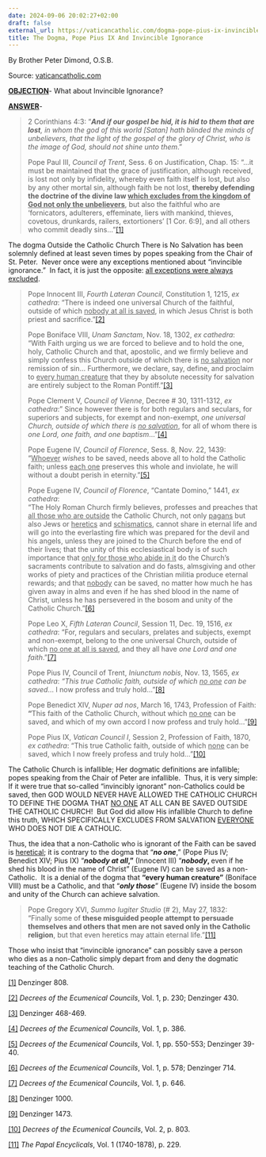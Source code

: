 ```yaml
---
date: 2024-09-06 20:02:27+02:00
draft: false
external_url: https://vaticancatholic.com/dogma-pope-pius-ix-invincible-ignorance/
title: The Dogma, Pope Pius IX And Invincible Ignorance
---
```



By Brother Peter Dimond, O.S.B.

Source: [vaticancatholic.com](https://vaticancatholic.com/dogma-pope-pius-ix-invincible-ignorance/)


<p><strong><u>OBJECTION</u></strong>- What about Invincible Ignorance?</p>
<p><strong><u>ANSWER</u></strong>-&nbsp;</p>
<blockquote>

<p>2 Corinthians 4:3: “<strong><em>And if our gospel be hid, it is hid to them that are lost</em></strong><em>, in whom the god of this world [Satan] hath blinded the minds of unbelievers, that the light of the gospel of the glory of Christ, who is the image of God, should not shine unto them</em>.”&nbsp;</p>

<p>Pope Paul III, <em>Council of Trent</em>, Sess. 6 on Justification, Chap. 15: “…it must be maintained that the grace of justification, although received, is lost not only by infidelity, whereby even faith itself is lost, but also by any other mortal sin, although faith be not lost, <strong>thereby defending the doctrine of the divine law <u>which excludes from the kingdom of God not only the unbelievers</u></strong>, but also the faithful who are ‘fornicators, adulterers, effeminate, liers with mankind, thieves, covetous, drunkards, railers, extortioners’ [1 Cor. 6:9], and all others who commit deadly sins…”<a href="#_edn1" name="_ednref1">[1]</a></p>

</blockquote>
<p>The dogma Outside the Catholic Church There is No Salvation has been solemnly defined at least seven times by popes speaking from the Chair of St. Peter.&nbsp; Never once were any exceptions mentioned about “invincible ignorance.”&nbsp; In fact, it is just the opposite: <u>all exceptions were always excluded</u>.</p>

<blockquote>
<p>Pope Innocent III, <em>Fourth Lateran Council</em>, Constitution 1, 1215, <em>ex cathedra</em>: “There is indeed one universal Church of the faithful, outside of which <u>nobody at all is saved</u>, in which Jesus Christ is both priest and sacrifice.”<a href="#_edn2" name="_ednref2">[2]</a></p>

<p>Pope Boniface VIII, <em>Unam Sanctam</em>, Nov. 18, 1302, <em>ex cathedra</em>:<br><span style="font-size: inherit;">“With Faith urging us we are forced to believe and to hold the one, holy, Catholic Church and that, apostolic, and we firmly believe and simply confess this Church outside of which there is </span><u style="font-size: inherit;">no salvation</u><span style="font-size: inherit;"> nor remission of sin… Furthermore, we declare, say, define, and proclaim to </span><u style="font-size: inherit;">every human creature</u><span style="font-size: inherit;"> that they by absolute necessity for salvation are entirely subject to the Roman Pontiff.”</span><a style="font-size: inherit;" href="#_edn3" name="_ednref3">[3]</a></p>

<p>Pope Clement V, <em>Council of Vienne</em>, Decree # 30, 1311-1312, <em>ex cathedra</em>:” Since however there is for both regulars and seculars, for superiors and subjects, for exempt and non-exempt, <em>one universal Church, outside of which there is <u>no salvation</u></em>, for all of whom there is <em>one Lord, one faith, and one baptism</em>…”<a href="#_edn4" name="_ednref4">[4]</a></p>

<p>Pope Eugene IV, <em>Council of Florence</em>, Sess. 8, Nov. 22, 1439:<br>“<u>Whoever</u> <em>wishes</em> to be saved, needs above all to hold the Catholic faith; unless <u>each one</u> preserves this whole and inviolate, he will without a doubt perish in eternity.”<a href="#_edn5" name="_ednref5">[5]</a></p>

<p>Pope Eugene IV, <em>Council of Florence</em>, “Cantate Domino,” 1441, <em>ex cathedra</em>:<br>“The Holy Roman Church firmly believes, professes and preaches that <u>all those who are outside</u> the Catholic Church, not only <u>pagans</u> but also Jews or <u>heretics</u> and <u>schismatics</u>, cannot share in eternal life and will go into the everlasting fire which was prepared for the devil and his angels, unless they are joined to the Church before the end of their lives; that the unity of this ecclesiastical body is of such importance that <u>only for those who abide in it</u> do the Church’s sacraments contribute to salvation and do fasts, almsgiving and other works of piety and practices of the Christian militia produce eternal rewards; and that <u>nobody</u> can be saved, no matter how much he has given away in alms and even if he has shed blood in the name of Christ, unless he has persevered in the bosom and unity of the Catholic Church.”<a href="#_edn6" name="_ednref6">[6]</a></p>

<p>Pope Leo X, <em>Fifth Lateran Council</em>, Session 11, Dec. 19, 1516, <em>ex cathedra</em>: “For, regulars and seculars, prelates and subjects, exempt and non-exempt, belong to the one universal Church, outside of which <u>no one at all is saved</u>, and they all have <em>one Lord and one faith</em>.”<a href="#_edn7" name="_ednref7">[7]</a></p>

<p>Pope Pius IV, Council of Trent, <em>Iniunctum nobis</em>, Nov. 13, 1565, <em>ex cathedra</em>: <em>“This true Catholic faith, outside of which <u>no one</u> can be saved</em>… I now profess and truly hold…”<a href="#_edn8" name="_ednref8">[8]</a></p>

<p>Pope Benedict XIV, <em>Nuper ad nos</em>, March 16, 1743, Profession of Faith: <strong>“</strong>This faith of the Catholic Church, without which <u>no one</u> can be saved, and which of my own accord I now profess and truly hold…”<a href="#_edn9" name="_ednref9">[9]</a></p>

<p>Pope Pius IX, <em>Vatican Council I</em>, Session 2, Profession of Faith, 1870, <em>ex cathedra</em>: “This true Catholic faith, outside of which <u>none</u> can be saved, which I now freely profess and truly hold…”<a href="#_edn10" name="_ednref10">[10]</a></p>
</blockquote>

<p>The Catholic Church is infallible; Her dogmatic definitions are infallible; popes speaking from the Chair of Peter are infallible.&nbsp; Thus, it is very simple: If it were true that so-called “invincibly ignorant” non-Catholics could be saved, then GOD WOULD NEVER HAVE ALLOWED THE CATHOLIC CHURCH TO DEFINE THE DOGMA THAT <u>NO ONE</u> AT ALL CAN BE SAVED OUTSIDE THE CATHOLIC CHURCH!&nbsp; But God did allow His infallible Church to define this truth, WHICH SPECIFICALLY EXCLUDES FROM SALVATION <u>EVERYONE</u> WHO DOES NOT DIE A CATHOLIC.</p>

<p>Thus, the idea that a non-Catholic who is ignorant of the Faith can be saved is <u>heretical</u>; it is contrary to the dogma that “<strong><em>no one</em></strong>,” (Pope Pius IV; Benedict XIV; Pius IX) “<strong><em>nobody at all</em>,”</strong> (Innocent III) “<strong><em>nobody</em>, </strong>even if he shed his blood in the name of Christ” (Eugene IV) can be saved as a non-Catholic.&nbsp; It is a denial of the dogma that <strong>“every human creature”</strong> (Boniface VIII) must be a Catholic, and that “<strong><em>only those</em></strong>” (Eugene IV) inside the bosom and unity of the Church can achieve salvation.&nbsp;&nbsp;</p>
<blockquote>


<p>Pope Gregory XVI, <em>Summo Iugiter Studio</em> (# 2), May 27, 1832:<br>“Finally some of <strong>these misguided people attempt to persuade themselves and others that men are not saved only in the Catholic religion</strong>, but that even heretics may attain eternal life.”<a href="#_edn11" name="_ednref11">[11]</a></p>
</blockquote>
<p>Those who insist that “invincible ignorance” can possibly save a person who dies as a non-Catholic simply depart from and deny the dogmatic teaching of the Catholic Church.</p>

<div class="footnotes">
<div><p><a href="#_ednref1" name="_edn1">[1]</a> Denzinger 808.</p></div>
<div><p><a href="#_ednref2" name="_edn2">[2]</a> <em>Decrees of the Ecumenical Councils</em>, Vol. 1, p. 230; Denzinger 430.</p></div>
<div><p><a href="#_ednref3" name="_edn3">[3]</a> Denzinger 468-469.</p></div>
<div><p><a href="#_ednref4" name="_edn4">[4]</a> <em>Decrees of the Ecumenical Councils</em>, Vol. 1, p. 386.</p></div>
<div><p><a href="#_ednref5" name="_edn5">[5]</a> <em>Decrees of the Ecumenical Councils</em>, Vol. 1, pp. 550-553; Denzinger 39-40.</p></div>
<div><p><a href="#_ednref6" name="_edn6">[6]</a> <em>Decrees of the Ecumenical Councils</em>, Vol. 1, p. 578; Denzinger 714.</p></div>
<div><p><a href="#_ednref7" name="_edn7">[7]</a> <em>Decrees of the Ecumenical Councils</em>, Vol. 1, p. 646.</p></div>
<div><p><a href="#_ednref8" name="_edn8">[8]</a> Denzinger 1000.</p></div>
<div><p><a href="#_ednref9" name="_edn9">[9]</a> Denzinger 1473.</p></div>
<div><p><a href="#_ednref10" name="_edn10">[10]</a> <em>Decrees of the Ecumenical Councils</em>, Vol. 2, p. 803.</p></div>
<div><p><a href="#_ednref11" name="_edn11">[11]</a> <em>The Papal Encyclicals</em>, Vol. 1 (1740-1878), p. 229.</p></div>
</div>
</div>
